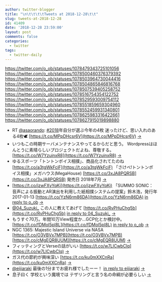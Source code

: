```yaml
---
author: twitter-blogger
title: "\n\t\t\t\tTweets at 2018-12-28\t\t"
slug: tweets-at-2018-12-28
id: 41409
date: '2018-12-28 23:59:00'
layout: post
comments: false
categories:
  - twitter
tags:
  - twitter-daily
---
```


https://twitter.com/o_ob/statuses/1078479343725101056 https://twitter.com/o_ob/statuses/1078500460376379392 https://twitter.com/o_ob/statuses/1078503964730044416 https://twitter.com/o_ob/statuses/1078504865846816768 https://twitter.com/o_ob/statuses/1078507539405258752 https://twitter.com/o_ob/statuses/1078516754354122752 https://twitter.com/o_ob/statuses/1078529593009754112 https://twitter.com/o_ob/statuses/1078551859659304960 https://twitter.com/o_ob/statuses/1078552459931340801 https://twitter.com/o_ob/statuses/1078625983316422661 https://twitter.com/o_ob/statuses/1078627915019898880  

*   RT [@asaorando](https://twitter.com/asaorando): [#2018](https://twitter.com/search?q=%232018&src=hash)年自分が選ぶ今年の4枚 迷ったけど、思い入れのある4枚🕊 [https://t.co/MPpDHcsr6V](https://t.co/MPpDHcsr6V) [->](https://twitter.com/o_ob/statuses/1078479343725101056)
*   いつもこの時期サーバメンテナンスやってるからだと思う。 Wordpressはほんとうに素晴らしいプロジェクトだよね、尊敬する。 [https://t.co/W7YzuinxR8](https://t.co/W7YzuinxR8) [->](https://twitter.com/o_ob/statuses/1078500460376379392)
*   ゆるスポーツ「トントンボイス相撲」、商品化されてたのね [https://t.co/a3tgWkFciF](https://t.co/a3tgWkFciF) 「さけべ!トントンボイス相撲」メガハウス(MegaHouse) [https://t.co/3xJA8PQRSB](https://t.co/3xJA8PQRSB) 発売日 2018年7月 [->](https://twitter.com/o_ob/statuses/1078503964730044416)
*   [https://t.co/jzwFXyYqKj](https://t.co/jzwFXyYqKj) 「SUMMO SONIC：音声による振動とAR演出を利用した紙相撲システムの提案」鈴木浩，発行年2017-01-13 [https://t.co/YzN6rm86DA](https://t.co/YzN6rm86DA) [in reply to o_ob](https://twitter.com/o_ob/statuses/1078503964730044416) [->](https://twitter.com/o_ob/statuses/1078504865846816768)
*   [@04_Suzuki_](https://twitter.com/04_Suzuki_) この人に教えてあげて [https://t.co/RvPHuChg5b](https://t.co/RvPHuChg5b) [in reply to 04_Suzuki_](https://twitter.com/04_Suzuki_/statuses/1078452358302986240) [->](https://twitter.com/o_ob/statuses/1078507539405258752)
*   もうすぐ70万。年間10万View程度か…GCP化とか検討中。 [https://t.co/fDMol5pI8L](https://t.co/fDMol5pI8L) [in reply to o_ob](https://twitter.com/o_ob/statuses/1078500460376379392) [->](https://twitter.com/o_ob/statuses/1078516754354122752)
*   NGC 1365: Majestic Island Universe via NASA [https://t.co/O3VBVx7MPB](https://t.co/O3VBVx7MPB) [https://t.co/cMgEQR8UUM](https://t.co/cMgEQR8UUM) [->](https://twitter.com/o_ob/statuses/1078529593009754112)
*   フィッティングとVerseの話がいい [https://t.co/w7LlCwbClq](https://t.co/w7LlCwbClq) [->](https://twitter.com/o_ob/statuses/1078551859659304960)
*   ガス代の節約が興味深い [https://t.co/ku0mXXCnRa](https://t.co/ku0mXXCnRa) [->](https://twitter.com/o_ob/statuses/1078552459931340801)
*   [@eijiaraki](https://twitter.com/eijiaraki) 最後の1分までお疲れ様でしたーー！ [in reply to eijiaraki](https://twitter.com/eijiaraki/statuses/1078611521666658304) [->](https://twitter.com/o_ob/statuses/1078625983316422661)
*   息子曰く 学校という魔境では テザリングと言う名の命綱が必要らしい [->](https://twitter.com/o_ob/statuses/1078627915019898880)